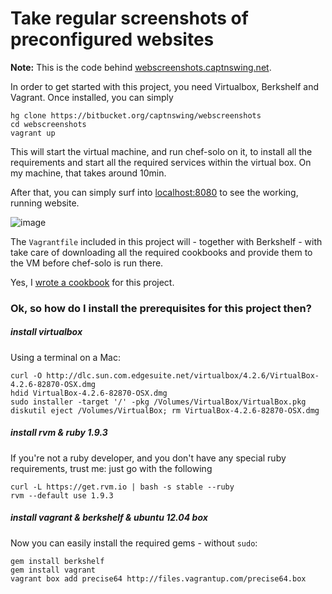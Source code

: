 # Take regular screenshots of preconfigured websites

**Note:** This is the code behind [webscreenshots.captnswing.net](http://webscreenshots.captnswing.net).

In order to get started with this project, you need Virtualbox, Berkshelf and Vagrant. Once installed, you can simply

    hg clone https://bitbucket.org/captnswing/webscreenshots
    cd webscreenshots
    vagrant up

This will start the virtual machine, and run chef-solo on it, to install all the requirements and start all the required services within the virtual box. On my machine, that takes around 10min.

After that, you can simply surf into [localhost:8080](http://localhost:8080) to see the working, running website.

![image](https://bitbucket.org/captnswing/webscreenshots/raw/default/webscreenshots.png)

The `Vagrantfile` included in this project will - together with Berkshelf - with take care of downloading all the required cookbooks and provide them to the VM before chef-solo is run there.

Yes, I [wrote a cookbook](https://github.com/captnswing/chef-webscreenshots) for this project.

### Ok, so how do I install the prerequisites for this project then?

##### install virtualbox

Using a terminal on a Mac:

    curl -O http://dlc.sun.com.edgesuite.net/virtualbox/4.2.6/VirtualBox-4.2.6-82870-OSX.dmg
    hdid VirtualBox-4.2.6-82870-OSX.dmg
    sudo installer -target '/' -pkg /Volumes/VirtualBox/VirtualBox.pkg
    diskutil eject /Volumes/VirtualBox; rm VirtualBox-4.2.6-82870-OSX.dmg

##### install rvm & ruby 1.9.3

If you're not a ruby developer, and you don't have any special ruby requirements, trust me: just go with the following

    curl -L https://get.rvm.io | bash -s stable --ruby
    rvm --default use 1.9.3

##### install vagrant & berkshelf & ubuntu 12.04 box

Now you can easily install the required gems - without `sudo`:

    gem install berkshelf
    gem install vagrant
    vagrant box add precise64 http://files.vagrantup.com/precise64.box
